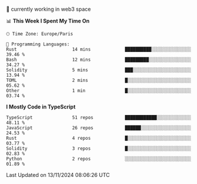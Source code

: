 🔭 currently working in web3 space

<!--START_SECTION:waka-->
📊 **This Week I Spent My Time On** 

```text
🕑︎ Time Zone: Europe/Paris

💬 Programming Languages: 
Rust                     14 mins             ██████████░░░░░░░░░░░░░░░   39.46 % 
Bash                     12 mins             █████████░░░░░░░░░░░░░░░░   34.27 % 
Solidity                 5 mins              ███░░░░░░░░░░░░░░░░░░░░░░   13.94 % 
TOML                     2 mins              █░░░░░░░░░░░░░░░░░░░░░░░░   05.62 % 
Other                    1 min               █░░░░░░░░░░░░░░░░░░░░░░░░   03.74 % 
```

**I Mostly Code in TypeScript** 

```text
TypeScript               51 repos            ████████████░░░░░░░░░░░░░   48.11 % 
JavaScript               26 repos            ██████░░░░░░░░░░░░░░░░░░░   24.53 % 
Rust                     4 repos             █░░░░░░░░░░░░░░░░░░░░░░░░   03.77 % 
Solidity                 3 repos             █░░░░░░░░░░░░░░░░░░░░░░░░   02.83 % 
Python                   2 repos             ░░░░░░░░░░░░░░░░░░░░░░░░░   01.89 % 
```




 Last Updated on 13/11/2024 08:06:26 UTC
<!--END_SECTION:waka-->
